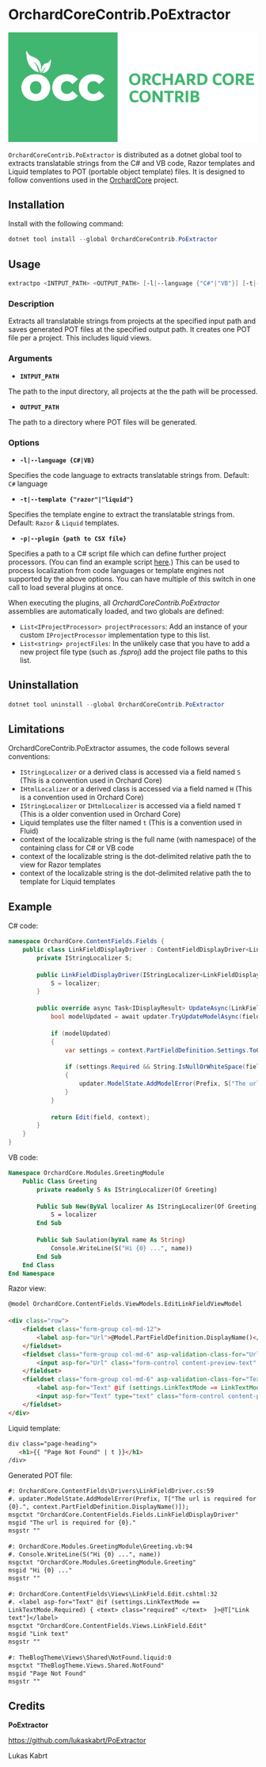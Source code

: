 # OrchardCoreContrib.PoExtractor

![Orchard Core Contrib](images/OCC.png)

`OrchardCoreContrib.PoExtractor` is distributed as a dotnet global tool to extracts translatable strings from the C# and VB code, Razor templates and Liquid templates to POT (portable object template) files. It is designed to follow conventions used in the [OrchardCore](https://github.com/OrchardCMS/OrchardCore) project.

## Installation

Install with the following command:

```powershell
dotnet tool install --global OrchardCoreContrib.PoExtractor
```

## Usage

```powershell
extractpo <INTPUT_PATH> <OUTPUT_PATH> [-l|--language {"C#"|"VB"}] [-t|--template {"razor"|"liquid"}]
```

### Description

Extracts all translatable strings from projects at the specified input path and saves generated POT files at the specified output path. It creates one POT file per a project. This includes liquid views.

### Arguments

- **`INTPUT_PATH`**

The path to the input directory, all projects at the the path will be processed.

- **`OUTPUT_PATH`**

The path to a directory where POT files will be generated.

### Options

- **`-l|--language {C#|VB}`**

Specifies the code language to extracts translatable strings from. Default: `C#` language

- **`-t|--template {"razor"|"liquid"}`**

Specifies the template engine to extract the translatable strings from. Default: `Razor` & `Liquid` templates.

- **`-p|--plugin {path to CSX file}`**

Specifies a path to a C# script file which can define further project processors. (You can find an example script [here](test/OrchardCoreContrib.PoExtractor.Tests/PluginTestFiles/BasicJsonLocalizationProcessor.csx).) This can be used to process localization from code languages or template engines not supported by the above options. You can have multiple of this switch in one call to load several plugins at once.

When executing the plugins, all _OrchardCoreContrib.PoExtractor_ assemblies are automatically loaded, and two globals are defined:

- `List<IProjectProcessor> projectProcessors`: Add an instance of your custom `IProjectProcessor` implementation type to this list.
- `List<string> projectFiles`: In the unlikely case that you have to add a new project file type (such as _.fsproj_) add the project file paths to this list.

## Uninstallation

```powershell
dotnet tool uninstall --global OrchardCoreContrib.PoExtractor
```

## Limitations

OrchardCoreContrib.PoExtractor assumes, the code follows several conventions:

* `IStringLocalizer` or a derived class is accessed via a field named `S` (This is a convention used in Orchard Core)
* `IHtmlLocalizer` or a derived class is accessed via a field named `H` (This is a convention used in Orchard Core)
* `IStringLocalizer` or `IHtmlLocalizer` is accessed via a field named `T` (This is a older convention used in Orchard Core)
* Liquid templates use the filter named `t` (This is a convention used in Fluid)
* context of the localizable string is the full name (with namespace) of the containing class for C# or VB code
* context of the localizable string is the dot-delimited relative path the to view for Razor templates
* context of the localizable string is the dot-delimited relative path the to template for Liquid templates
 
## Example

C# code:
```csharp
namespace OrchardCore.ContentFields.Fields { 
    public class LinkFieldDisplayDriver : ContentFieldDisplayDriver<LinkField> {
        private IStringLocalizer S;

        public LinkFieldDisplayDriver(IStringLocalizer<LinkFieldDisplayDriver> localizer) {
            S = localizer;
        }

        public override async Task<IDisplayResult> UpdateAsync(LinkField field, IUpdateModel updater, UpdateFieldEditorContext context) {
            bool modelUpdated = await updater.TryUpdateModelAsync(field, Prefix, f => f.Url, f => f.Text);

            if (modelUpdated)
            {
                var settings = context.PartFieldDefinition.Settings.ToObject<LinkFieldSettings>();

                if (settings.Required && String.IsNullOrWhiteSpace(field.Url))
                {
                    updater.ModelState.AddModelError(Prefix, S["The url is required for {0}.", context.PartFieldDefinition.DisplayName()]);
                }
            }

            return Edit(field, context);
        }
    }
}
```

VB code:
```vb
Namespace OrchardCore.Modules.GreetingModule 
    Public Class Greeting
        private readonly S As IStringLocalizer(Of Greeting)

        Public Sub New(ByVal localizer As IStringLocalizer(Of Greeting))
            S = localizer
        End Sub

        Public Sub Saulation(byVal name As String)
            Console.WriteLine(S("Hi {0} ...", name))
        End Sub
    End Class
End Namespace
```

Razor view:
```html
@model OrchardCore.ContentFields.ViewModels.EditLinkFieldViewModel

<div class="row">
    <fieldset class="form-group col-md-12">
        <label asp-for="Url">@Model.PartFieldDefinition.DisplayName()</label>
    </fieldset>
    <fieldset class="form-group col-md-6" asp-validation-class-for="Url">
        <input asp-for="Url" class="form-control content-preview-text" placeholder="@settings.UrlPlaceholder" required="@isRequired" />
    </fieldset>
    <fieldset class="form-group col-md-6" asp-validation-class-for="Text">
        <label asp-for="Text" @if (settings.LinkTextMode == LinkTextMode.Required) { <text> class="required" </text>  }>@T["Link text"]</label>
        <input asp-for="Text" type="text" class="form-control content-preview-text" placeholder="@settings.TextPlaceholder" required="@isTextRequired" />
    </fieldset>
</div>

```

Liquid template:
```html
div class="page-heading">
   <h1>{{ "Page Not Found" | t }}</h1>
/div>

```

Generated POT file:
```
#: OrchardCore.ContentFields\Drivers\LinkFieldDriver.cs:59
#. updater.ModelState.AddModelError(Prefix, T["The url is required for {0}.", context.PartFieldDefinition.DisplayName()]);
msgctxt "OrchardCore.ContentFields.Fields.LinkFieldDisplayDriver"
msgid "The url is required for {0}."
msgstr ""

#: OrchardCore.Modules.GreetingModule\Greeting.vb:94
#. Console.WriteLine(S("Hi {0} ...", name))
msgctxt "OrchardCore.Modules.GreetingModule.Greeting"
msgid "Hi {0} ..."
msgstr ""

#: OrchardCore.ContentFields\Views\LinkField.Edit.cshtml:32
#. <label asp-for="Text" @if (settings.LinkTextMode == LinkTextMode.Required) { <text> class="required" </text>  }>@T["Link text"]</label>
msgctxt "OrchardCore.ContentFields.Views.LinkField.Edit"
msgid "Link text"
msgstr ""

#: TheBlogTheme\Views\Shared\NotFound.liquid:0
msgctxt "TheBlogTheme.Views.Shared.NotFound"
msgid "Page Not Found"
msgstr ""
```

## Credits

**PoExtractor**

https://github.com/lukaskabrt/PoExtractor

Lukas Kabrt
